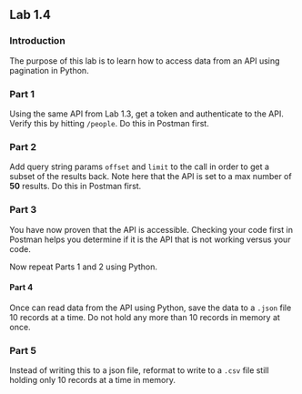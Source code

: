 ## Lab 1.4

### Introduction
The purpose of this lab is to learn how to access data from an API using pagination in Python. 

### Part 1
Using the same API from Lab 1.3, get a token and authenticate to the API. Verify this by hitting `/people`. Do this in Postman first. 

### Part 2
Add query string params `offset` and `limit` to the call in order to get a subset of the results back.  Note here that the API is set to a max number of **50** results. Do this in Postman first. 

### Part 3
You have now proven that the API is accessible. Checking your code first in Postman helps you determine if it is the API that is not working versus your code.

Now repeat Parts 1 and 2 using Python. 

#### Part 4
Once can read data from the API using Python, save the data to a `.json` file 10 records at a time. Do not hold any more than 10 records in memory at once. 

### Part 5 
Instead of writing this to a json file, reformat to write to a `.csv` file still holding only 10 records at a time in memory. 